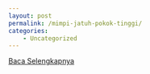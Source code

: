 ```yaml
---
layout: post
permalink: /mimpi-jatuh-pokok-tinggi/
categories:
    - Uncategorized
---
```


[Baca Selengkapnya](/06)